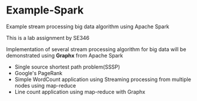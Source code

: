 # Example-Spark

Example stream processing big data algorithm using Apache Spark

This is a lab assignment by SE346

Implementation of several stream processing algorithm for big data will be demonstrated using **Graphx** from Apache Spark

- Single source shortest path problem(SSSP)
- Google's PageRank
- Simple WordCount application using Streaming processing from multiple nodes using map-reduce
- Line count application using map-reduce with Graphx
